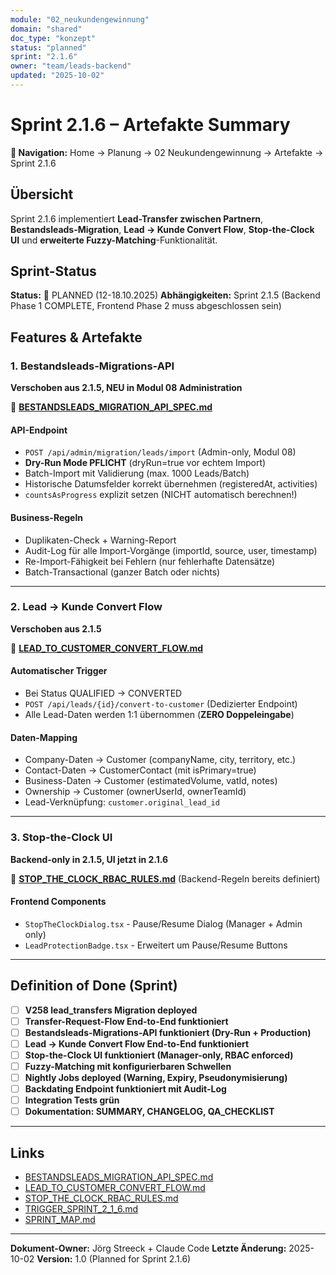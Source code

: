 ```yaml
---
module: "02_neukundengewinnung"
domain: "shared"
doc_type: "konzept"
status: "planned"
sprint: "2.1.6"
owner: "team/leads-backend"
updated: "2025-10-02"
---
```


# Sprint 2.1.6 – Artefakte Summary

**📍 Navigation:** Home → Planung → 02 Neukundengewinnung → Artefakte → Sprint 2.1.6

## Übersicht

Sprint 2.1.6 implementiert **Lead-Transfer zwischen Partnern**, **Bestandsleads-Migration**, **Lead → Kunde Convert Flow**, **Stop-the-Clock UI** und **erweiterte Fuzzy-Matching**-Funktionalität.

## Sprint-Status

**Status:** 📅 PLANNED (12-18.10.2025)
**Abhängigkeiten:** Sprint 2.1.5 (Backend Phase 1 COMPLETE, Frontend Phase 2 muss abgeschlossen sein)

## Features & Artefakte

### 1. Bestandsleads-Migrations-API
**Verschoben aus 2.1.5, NEU in Modul 08 Administration**

📄 **[BESTANDSLEADS_MIGRATION_API_SPEC.md](./BESTANDSLEADS_MIGRATION_API_SPEC.md)**

#### API-Endpoint
- `POST /api/admin/migration/leads/import` (Admin-only, Modul 08)
- **Dry-Run Mode PFLICHT** (dryRun=true vor echtem Import)
- Batch-Import mit Validierung (max. 1000 Leads/Batch)
- Historische Datumsfelder korrekt übernehmen (registeredAt, activities)
- `countsAsProgress` explizit setzen (NICHT automatisch berechnen!)

#### Business-Regeln
- Duplikaten-Check + Warning-Report
- Audit-Log für alle Import-Vorgänge (importId, source, user, timestamp)
- Re-Import-Fähigkeit bei Fehlern (nur fehlerhafte Datensätze)
- Batch-Transactional (ganzer Batch oder nichts)

---

### 2. Lead → Kunde Convert Flow
**Verschoben aus 2.1.5**

📄 **[LEAD_TO_CUSTOMER_CONVERT_FLOW.md](./LEAD_TO_CUSTOMER_CONVERT_FLOW.md)**

#### Automatischer Trigger
- Bei Status QUALIFIED → CONVERTED
- `POST /api/leads/{id}/convert-to-customer` (Dedizierter Endpoint)
- Alle Lead-Daten werden 1:1 übernommen (**ZERO Doppeleingabe**)

#### Daten-Mapping
- Company-Daten → Customer (companyName, city, territory, etc.)
- Contact-Daten → CustomerContact (mit isPrimary=true)
- Business-Daten → Customer (estimatedVolume, vatId, notes)
- Ownership → Customer (ownerUserId, ownerTeamId)
- Lead-Verknüpfung: `customer.original_lead_id`

---

### 3. Stop-the-Clock UI
**Backend-only in 2.1.5, UI jetzt in 2.1.6**

📄 **[STOP_THE_CLOCK_RBAC_RULES.md](../SPRINT_2_1_5/STOP_THE_CLOCK_RBAC_RULES.md)** (Backend-Regeln bereits definiert)

#### Frontend Components
- `StopTheClockDialog.tsx` - Pause/Resume Dialog (Manager + Admin only)
- `LeadProtectionBadge.tsx` - Erweitert um Pause/Resume Buttons

---

## Definition of Done (Sprint)

- [ ] **V258 lead_transfers Migration deployed**
- [ ] **Transfer-Request-Flow End-to-End funktioniert**
- [ ] **Bestandsleads-Migrations-API funktioniert (Dry-Run + Production)**
- [ ] **Lead → Kunde Convert Flow End-to-End funktioniert**
- [ ] **Stop-the-Clock UI funktioniert (Manager-only, RBAC enforced)**
- [ ] **Fuzzy-Matching mit konfigurierbaren Schwellen**
- [ ] **Nightly Jobs deployed (Warning, Expiry, Pseudonymisierung)**
- [ ] **Backdating Endpoint funktioniert mit Audit-Log**
- [ ] **Integration Tests grün**
- [ ] **Dokumentation: SUMMARY, CHANGELOG, QA_CHECKLIST**

---

## Links

- [BESTANDSLEADS_MIGRATION_API_SPEC.md](./BESTANDSLEADS_MIGRATION_API_SPEC.md)
- [LEAD_TO_CUSTOMER_CONVERT_FLOW.md](./LEAD_TO_CUSTOMER_CONVERT_FLOW.md)
- [STOP_THE_CLOCK_RBAC_RULES.md](../SPRINT_2_1_5/STOP_THE_CLOCK_RBAC_RULES.md)
- [TRIGGER_SPRINT_2_1_6.md](../../../TRIGGER_SPRINT_2_1_6.md)
- [SPRINT_MAP.md](../../SPRINT_MAP.md)

---

**Dokument-Owner:** Jörg Streeck + Claude Code
**Letzte Änderung:** 2025-10-02
**Version:** 1.0 (Planned for Sprint 2.1.6)

